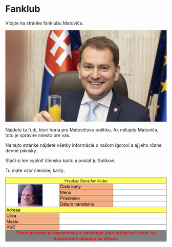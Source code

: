# Fanklub


Vítajte na stránke fanklubu Matoviča. 

![](Mato.jpeg)


Nájdete tu ľudí, ktorí horia pre Matovičovu politiku. Ak milujete Matoviča, toto je správne miesto pre vás.

Na tejto stránke nájdete všetky informácie o našom Igorovi a aj jeho rôzne denné pikošky.

Stačí si len vyplniť členskú kartu a poslať ju Sulíkovi.


Tu máte vzor členskej karty:

![](preukaz%20clena.png)


 
 
 
